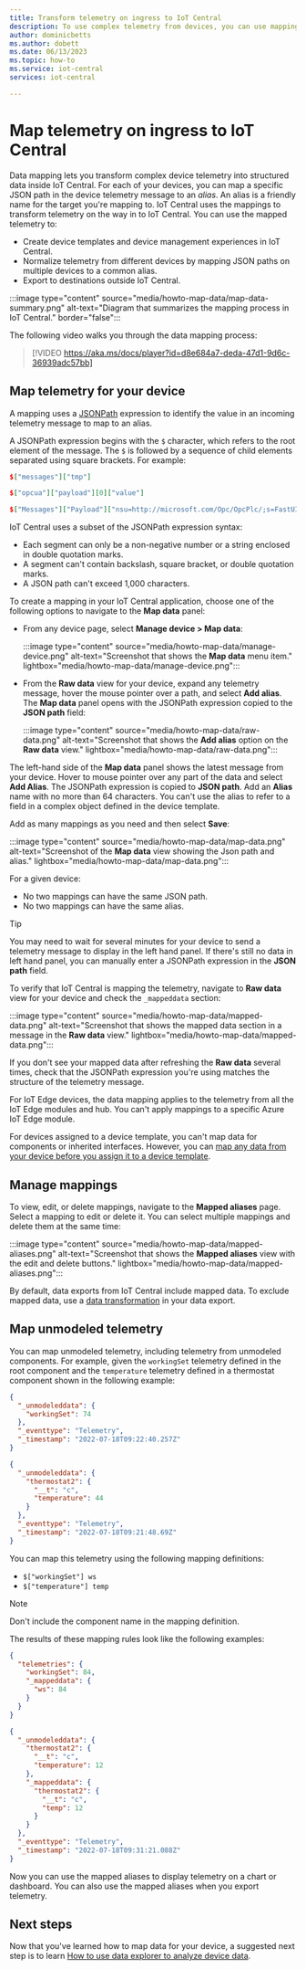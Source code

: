 ```yaml
---
title: Transform telemetry on ingress to IoT Central
description: To use complex telemetry from devices, you can use mappings to transform it as it arrives in your IoT Central application.
author: dominicbetts
ms.author: dobett
ms.date: 06/13/2023
ms.topic: how-to
ms.service: iot-central
services: iot-central

---
```


# Map telemetry on ingress to IoT Central

Data mapping lets you transform complex device telemetry into structured data inside IoT Central. For each of your devices, you can map a specific JSON path in the device telemetry message to an _alias_. An alias is a friendly name for the target you're mapping to. IoT Central uses the mappings to transform telemetry on the way in to IoT Central. You can use the mapped telemetry to:

* Create device templates and device management experiences in IoT Central.
* Normalize telemetry from different devices by mapping JSON paths on multiple devices to a common alias.
* Export to destinations outside IoT Central.

:::image type="content" source="media/howto-map-data/map-data-summary.png" alt-text="Diagram that summarizes the mapping process in IoT Central." border="false":::

The following video walks you through the data mapping process:

> [!VIDEO https://aka.ms/docs/player?id=d8e684a7-deda-47d1-9d6c-36939adc57bb]

## Map telemetry for your device

A mapping uses a [JSONPath](https://www.npmjs.com/package/jsonpath) expression to identify the value in an incoming telemetry message to map to an alias.

A JSONPath expression begins with the `$` character, which refers to the root element of the message. The `$` is followed by a sequence of child elements separated using square brackets. For example:

```json
$["messages"]["tmp"]

$["opcua"]["payload"][0]["value"]

$["Messages"]["Payload"]["nsu=http://microsoft.com/Opc/OpcPlc/;s=FastUInt1"]["Value"]
```

IoT Central uses a subset of the JSONPath expression syntax:

* Each segment can only be a non-negative number or a string enclosed in double quotation marks.
* A segment can't contain backslash, square bracket, or double quotation marks.
* A JSON path can't exceed 1,000 characters.

To create a mapping in your IoT Central application, choose one of the following options to navigate to the **Map data** panel:

* From any device page, select **Manage device > Map data**:

    :::image type="content" source="media/howto-map-data/manage-device.png" alt-text="Screenshot that shows the **Map data** menu item." lightbox="media/howto-map-data/manage-device.png":::

* From the **Raw data** view for your device, expand any telemetry message, hover the mouse pointer over a path, and select **Add alias**. The **Map data** panel opens with the JSONPath expression copied to the **JSON path** field:

    :::image type="content" source="media/howto-map-data/raw-data.png" alt-text="Screenshot that shows the **Add alias** option on the **Raw data** view." lightbox="media/howto-map-data/raw-data.png":::

The left-hand side of the **Map data** panel shows the latest message from your device. Hover to mouse pointer over any part of the data and select **Add Alias**. The JSONPath expression is copied to **JSON path**. Add an **Alias** name with no more than 64 characters. You can't use the alias to refer to a field in a complex object defined in the device template.

Add as many mappings as you need and then select **Save**:

:::image type="content" source="media/howto-map-data/map-data.png" alt-text="Screenshot of the **Map data** view showing the Json path and alias." lightbox="media/howto-map-data/map-data.png":::

For a given device:

* No two mappings can have the same JSON path.
* No two mappings can have the same alias.

> [!TIP]
> You may need to wait for several minutes for your device to send a telemetry message to display in the left hand panel. If there's still no data in left hand panel, you can manually enter a JSONPath expression in the **JSON path** field.

To verify that IoT Central is mapping the telemetry, navigate to **Raw data** view for your device and check the `_mappeddata` section:

:::image type="content" source="media/howto-map-data/mapped-data.png" alt-text="Screenshot that shows the mapped data section in a message in the **Raw data** view." lightbox="media/howto-map-data/mapped-data.png":::

If you don't see your mapped data after refreshing the **Raw data** several times, check that the JSONPath expression you're using matches the structure of the telemetry message.

For IoT Edge devices, the data mapping applies to the telemetry from all the IoT Edge modules and hub. You can't apply mappings to a specific Azure IoT Edge module.

For devices assigned to a device template, you can't map data for components or inherited interfaces. However, you can [map any data from your device before you assign it to a device template](#map-unmodeled-telemetry).

## Manage mappings

To view, edit, or delete mappings, navigate to the **Mapped aliases** page. Select a mapping to edit or delete it. You can select multiple mappings and delete them at the same time:

:::image type="content" source="media/howto-map-data/mapped-aliases.png" alt-text="Screenshot that shows the **Mapped aliases** view with the edit and delete buttons." lightbox="media/howto-map-data/mapped-aliases.png":::

By default, data exports from IoT Central include mapped data. To exclude mapped data, use a [data transformation](howto-transform-data-internally.md) in your data export.

## Map unmodeled telemetry

You can map unmodeled telemetry, including telemetry from unmodeled components. For example, given the `workingSet` telemetry defined in the root component and the `temperature` telemetry defined in a thermostat component shown in the following example:

```json
{
  "_unmodeleddata": {
    "workingSet": 74
  },
  "_eventtype": "Telemetry",
  "_timestamp": "2022-07-18T09:22:40.257Z"
}

{
  "_unmodeleddata": {
    "thermostat2": {
      "__t": "c",
      "temperature": 44
    }
  },
  "_eventtype": "Telemetry",
  "_timestamp": "2022-07-18T09:21:48.69Z"
}
```

You can map this telemetry using the following mapping definitions:

* `$["workingSet"] ws`
* `$["temperature"] temp`

> [!NOTE]
> Don't include the component name in the mapping definition.

The results of these mapping rules look like the following examples:

```json
{
  "telemetries": {
    "workingSet": 84,
    "_mappeddata": {
      "ws": 84
    }
  }
}

{
  "_unmodeleddata": {
    "thermostat2": {
      "__t": "c",
      "temperature": 12
    },
    "_mappeddata": {
      "thermostat2": {
        "__t": "c",
        "temp": 12
      }
    }
  },
  "_eventtype": "Telemetry",
  "_timestamp": "2022-07-18T09:31:21.088Z"
}
```

Now you can use the mapped aliases to display telemetry on a chart or dashboard. You can also use the mapped aliases when you export telemetry.

## Next steps

Now that you've learned how to map data for your device, a suggested next step is to learn [How to use data explorer to analyze device data](howto-create-analytics.md).
